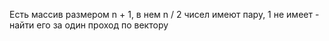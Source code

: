 Есть массив размером n + 1, в нем n / 2 чисел имеют пару, 1 не имеет - найти его за один проход по вектору